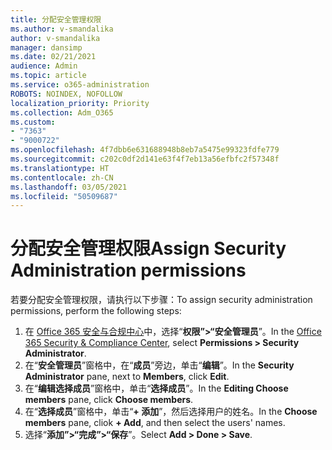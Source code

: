 ```yaml
---
title: 分配安全管理权限
ms.author: v-smandalika
author: v-smandalika
manager: dansimp
ms.date: 02/21/2021
audience: Admin
ms.topic: article
ms.service: o365-administration
ROBOTS: NOINDEX, NOFOLLOW
localization_priority: Priority
ms.collection: Adm_O365
ms.custom:
- "7363"
- "9000722"
ms.openlocfilehash: 4f7dbb6e631688948b8eb7a5475e99323fdfe779
ms.sourcegitcommit: c202c0df2d141e63f4f7eb13a56efbfc2f57348f
ms.translationtype: HT
ms.contentlocale: zh-CN
ms.lasthandoff: 03/05/2021
ms.locfileid: "50509687"
---
```

# <a name="assign-security-administration-permissions"></a><span data-ttu-id="71b42-102">分配安全管理权限</span><span class="sxs-lookup"><span data-stu-id="71b42-102">Assign Security Administration permissions</span></span>

<span data-ttu-id="71b42-103">若要分配安全管理权限，请执行以下步骤：</span><span class="sxs-lookup"><span data-stu-id="71b42-103">To assign security administration permissions, perform the following steps:</span></span>

1. <span data-ttu-id="71b42-104">在 [Office 365 安全与合规中心](https://sip.protection.office.com/homepage)中，选择“**权限”>“安全管理员**”。</span><span class="sxs-lookup"><span data-stu-id="71b42-104">In the [Office 365 Security & Compliance Center](https://sip.protection.office.com/homepage), select **Permissions > Security Administrator**.</span></span>
2. <span data-ttu-id="71b42-105">在“**安全管理员**”窗格中，在“**成员**”旁边，单击“**编辑**”。</span><span class="sxs-lookup"><span data-stu-id="71b42-105">In the **Security Administrator** pane, next to **Members**, click **Edit**.</span></span>
3. <span data-ttu-id="71b42-106">在“**编辑选择成员**”窗格中，单击“**选择成员**”。</span><span class="sxs-lookup"><span data-stu-id="71b42-106">In the **Editing Choose members** pane, click **Choose members**.</span></span>
4. <span data-ttu-id="71b42-107">在“**选择成员**”窗格中，单击“**+ 添加**”，然后选择用户的姓名。</span><span class="sxs-lookup"><span data-stu-id="71b42-107">In the **Choose members** pane, cliok **+ Add**, and then select the users' names.</span></span>
5. <span data-ttu-id="71b42-108">选择“**添加”>“完成”>“保存**”。</span><span class="sxs-lookup"><span data-stu-id="71b42-108">Select **Add > Done > Save**.</span></span>